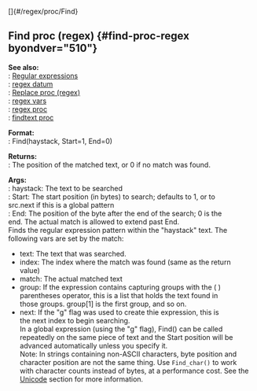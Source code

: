 []{#/regex/proc/Find}    
## Find proc (regex) {#find-proc-regex byondver="510"}    
**See also:**    
:   [Regular expressions](ref/%7Bnotes%7D/regex)    
:   [regex datum](ref/regex)    
:   [Replace proc (regex)](ref/regex/proc/Replace)    
:   [regex vars](ref/regex/var)    
:   [regex proc](ref/proc/regex)    
:   [findtext proc](ref/proc/findtext)    
<!-- -->    
**Format:**    
:   Find(haystack, Start=1, End=0)    
<!-- -->    
**Returns:**    
:   The position of the matched text, or 0 if no match was found.    
<!-- -->    
**Args:**    
:   haystack: The text to be searched    
:   Start: The start position (in bytes) to search; defaults to 1, or to    
    src.next if this is a global pattern    
:   End: The position of the byte after the end of the search; 0 is the    
    end. The actual match is allowed to extend past End.    
Finds the regular expression pattern within the \"haystack\" text. The    
following vars are set by the match:    
-   text: The text that was searched.    
-   index: The index where the match was found (same as the return    
    value)    
-   match: The actual matched text    
-   group: If the expression contains capturing groups with the ( )    
    parentheses operator, this is a list that holds the text found in    
    those groups. group\[1\] is the first group, and so on.    
-   next: If the \"g\" flag was used to create thie expression, this is    
    the next index to begin searching.    
In a global expression (using the \"g\" flag), Find() can be called    
repeatedly on the same piece of text and the Start position will be    
advanced automatically unless you specify it.    
Note: In strings containing non-ASCII characters, byte position and    
character position are not the same thing. Use `Find_char()` to work    
with character counts instead of bytes, at a performance cost. See the    
[Unicode](@/%7Bnotes%7D/Unicode) section for more information.  